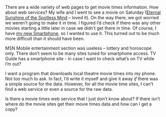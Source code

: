 There are a wide variety of web pages to get movie times information.
How about web services? My wife and I went to see a movie on Saturday
([Eternal Sunshine of the Spotless
Mind](http://www.eternalsunshine.com/) – loved it). On the way there, we
got worried we weren’t going to make it in time. I figured I’d check if
there was any other movies starting a little later in case we didn’t get
there in time. Of course, I have [my new
Smartphone](http://devhawk.net/PermaLink.aspx?guid=75f886b0-06db-4cf1-9534-604a518841f8),
so I wanted to use it. This turned out to be much more difficult than it
should have been.

MSN Mobile entertainment section was useless – lottery and horoscope
only. There don’t seem to be many sites tuned for smartphone access. TV
Guide has a smartphone site - in case I want to check what’s on TV while
I’m out?

I want a program that downloads local theatre movie times into my phone.
Not too much to ask. In fact, I’d write it myself and give it away *if*
there was a simple source for the data. However, for all the movie time
sites, I can’t find a web service or even a source for the raw data.

Is there a movie times web service that I just don’t know about? If
there isn’t where do the movie sites get their movie times data and how
can I get a copy?
